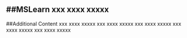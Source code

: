 ##MSLearn
xxx
xxxx
xxxxx
---
##Additional Content
xxx
xxxx
xxxxx
xxx
xxxx
xxxxx
xxx
xxxx
xxxxx
xxx
xxxx
xxxxx
xxx
xxxx
xxxxx
